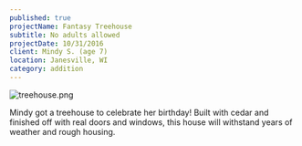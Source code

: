 ```yaml
---
published: true
projectName: Fantasy Treehouse
subtitle: No adults allowed
projectDate: 10/31/2016
client: Mindy S. (age 7)
location: Janesville, WI
category: addition
---
```

![treehouse.png]({{site.baseurl}}/img/portfolio/treehouse.png)

Mindy got a treehouse to celebrate her birthday! Built with cedar and finished off with real doors and windows, this house will withstand years of weather and rough housing.
